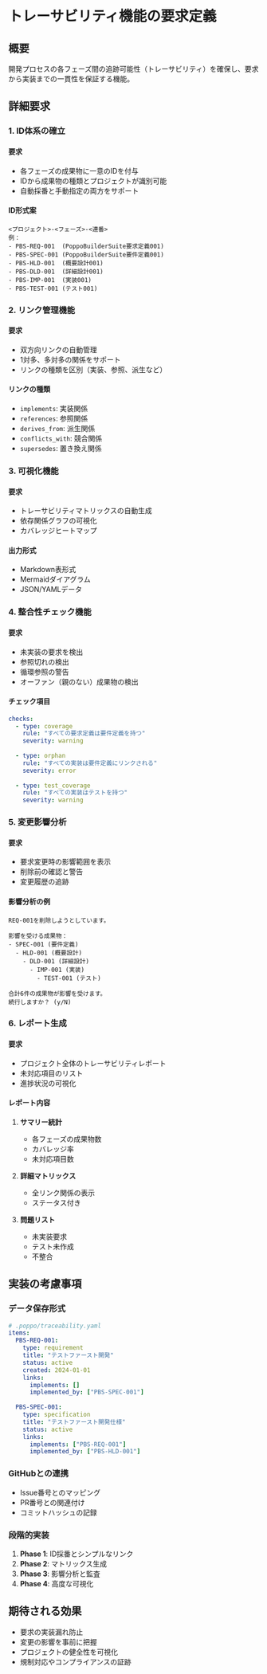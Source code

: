 # トレーサビリティ機能の要求定義

## 概要
開発プロセスの各フェーズ間の追跡可能性（トレーサビリティ）を確保し、要求から実装までの一貫性を保証する機能。

## 詳細要求

### 1. ID体系の確立

#### 要求
- 各フェーズの成果物に一意のIDを付与
- IDから成果物の種類とプロジェクトが識別可能
- 自動採番と手動指定の両方をサポート

#### ID形式案
```
<プロジェクト>-<フェーズ>-<連番>
例：
- PBS-REQ-001  (PoppoBuilderSuite要求定義001)
- PBS-SPEC-001 (PoppoBuilderSuite要件定義001)
- PBS-HLD-001  (概要設計001)
- PBS-DLD-001  (詳細設計001)
- PBS-IMP-001  (実装001)
- PBS-TEST-001 (テスト001)
```

### 2. リンク管理機能

#### 要求
- 双方向リンクの自動管理
- 1対多、多対多の関係をサポート
- リンクの種類を区別（実装、参照、派生など）

#### リンクの種類
- `implements`: 実装関係
- `references`: 参照関係
- `derives_from`: 派生関係
- `conflicts_with`: 競合関係
- `supersedes`: 置き換え関係

### 3. 可視化機能

#### 要求
- トレーサビリティマトリックスの自動生成
- 依存関係グラフの可視化
- カバレッジヒートマップ

#### 出力形式
- Markdown表形式
- Mermaidダイアグラム
- JSON/YAMLデータ

### 4. 整合性チェック機能

#### 要求
- 未実装の要求を検出
- 参照切れの検出
- 循環参照の警告
- オーファン（親のない）成果物の検出

#### チェック項目
```yaml
checks:
  - type: coverage
    rule: "すべての要求定義は要件定義を持つ"
    severity: warning
    
  - type: orphan
    rule: "すべての実装は要件定義にリンクされる"
    severity: error
    
  - type: test_coverage
    rule: "すべての実装はテストを持つ"
    severity: warning
```

### 5. 変更影響分析

#### 要求
- 要求変更時の影響範囲を表示
- 削除前の確認と警告
- 変更履歴の追跡

#### 影響分析の例
```
REQ-001を削除しようとしています。

影響を受ける成果物：
- SPEC-001 (要件定義)
  - HLD-001 (概要設計)
    - DLD-001 (詳細設計)
      - IMP-001 (実装)
        - TEST-001 (テスト)

合計6件の成果物が影響を受けます。
続行しますか？ (y/N)
```

### 6. レポート生成

#### 要求
- プロジェクト全体のトレーサビリティレポート
- 未対応項目のリスト
- 進捗状況の可視化

#### レポート内容
1. **サマリー統計**
   - 各フェーズの成果物数
   - カバレッジ率
   - 未対応項目数

2. **詳細マトリックス**
   - 全リンク関係の表示
   - ステータス付き

3. **問題リスト**
   - 未実装要求
   - テスト未作成
   - 不整合

## 実装の考慮事項

### データ保存形式
```yaml
# .poppo/traceability.yaml
items:
  PBS-REQ-001:
    type: requirement
    title: "テストファースト開発"
    status: active
    created: 2024-01-01
    links:
      implements: []
      implemented_by: ["PBS-SPEC-001"]
    
  PBS-SPEC-001:
    type: specification
    title: "テストファースト開発仕様"
    status: active
    links:
      implements: ["PBS-REQ-001"]
      implemented_by: ["PBS-HLD-001"]
```

### GitHubとの連携
- Issue番号とのマッピング
- PR番号との関連付け
- コミットハッシュの記録

### 段階的実装
1. **Phase 1**: ID採番とシンプルなリンク
2. **Phase 2**: マトリックス生成
3. **Phase 3**: 影響分析と監査
4. **Phase 4**: 高度な可視化

## 期待される効果
- 要求の実装漏れ防止
- 変更の影響を事前に把握
- プロジェクトの健全性を可視化
- 規制対応やコンプライアンスの証跡